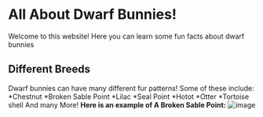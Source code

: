 # All About Dwarf Bunnies!
Welcome to this website! Here you can learn some fun facts about dwarf bunnies



## Different Breeds
Dwarf bunnies can have many different fur patterns! Some of these include:
*Chestnut
*Broken Sable Point
*Lilac
*Seal Point
*Hotot
*Otter
*Tortoise shell
And many More!
<strong>Here is an example of A Broken Sable Point:</strong>
<img>![image](https://user-images.githubusercontent.com/114503043/192832750-3bb93758-ba41-4540-aad8-66efb8bd54a7.png)</img>



